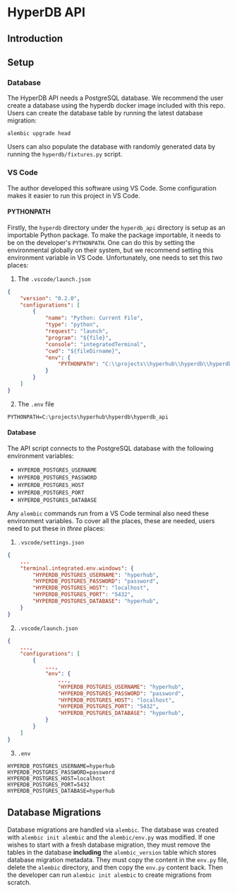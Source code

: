 HyperDB API
===========

Introduction
------------

Setup
-----

### Database
The HyperDB API needs a PostgreSQL database. We recommend the user create a database using the hyperdb docker image 
included with this repo. Users can create the database table by running the latest database migration:

```
alembic upgrade head 
```

Users can also populate the database with randomly generated data by running the `hyperdb/fixtures.py` script.

### VS Code

The author developed this software using VS Code. Some configuration makes it easier to run this project in VS Code. 

#### PYTHONPATH
Firstly, the `hyperdb` directory under the `hyperdb_api` directory is setup as an importable Python package. To make the 
package importable, it needs to be on the developer's `PYTHONPATH`. One can do this by setting the environmental 
globally on their system, but we recommend setting this environment variable in VS Code. Unfortunately, one needs to set 
this *two* places:

1. The `.vscode/launch.json`

```json
{
    "version": "0.2.0",
    "configurations": [
        {
            "name": "Python: Current File",
            "type": "python",
            "request": "launch",
            "program": "${file}",
            "console": "integratedTerminal",
            "cwd": "${fileDirname}",
            "env": {
                "PYTHONPATH": "C:\\projects\\hyperhub\\hyperdb\\hyperdb_api"
            }
        }
    ]
}
```

2. The `.env` file

```
PYTHONPATH=C:\projects\hyperhub\hyperdb\hyperdb_api
```

#### Database
The API script connects to the PostgreSQL database with the following environment variables:
 * `HYPERDB_POSTGRES_USERNAME`
 * `HYPERDB_POSTGRES_PASSWORD`
 * `HYPERDB_POSTGRES_HOST`
 * `HYPERDB_POSTGRES_PORT`
 * `HYPERDB_POSTGRES_DATABASE`

Any `alembic` commands run from a VS Code terminal also need these environment variables. To cover all the places, these are needed, users need to put these in *three* places:

1. `.vscode/settings.json`

```json
{
    ...
    "terminal.integrated.env.windows": {
        "HYPERDB_POSTGRES_USERNAME": "hyperhub", 
        "HYPERDB_POSTGRES_PASSWORD": "password",
        "HYPERDB_POSTGRES_HOST": "localhost",
        "HYPERDB_POSTGRES_PORT": "5432",
        "HYPERDB_POSTGRES_DATABASE": "hyperhub",
    }
}
```

2. `.vscode/launch.json`

```json
{
    ...,
    "configurations": [
        {
            ...,
            "env": {
                ...,
                "HYPERDB_POSTGRES_USERNAME": "hyperhub", 
                "HYPERDB_POSTGRES_PASSWORD": "password",
                "HYPERDB_POSTGRES_HOST": "localhost",
                "HYPERDB_POSTGRES_PORT": "5432",
                "HYPERDB_POSTGRES_DATABASE": "hyperhub",
            }
        }
    ]
}
```

3. `.env`

```
HYPERDB_POSTGRES_USERNAME=hyperhub
HYPERDB_POSTGRES_PASSWORD=password
HYPERDB_POSTGRES_HOST=localhost
HYPERDB_POSTGRES_PORT=5432
HYPERDB_POSTGRES_DATABASE=hyperhub
```

Database Migrations
-------------------

Database migrations are handled via `alembic`. The database was created with `alembic init alembic` and the 
`alembic/env.py` was modified. If one wishes to start with a fresh database migration, they must remove the tables in 
the database **including** the `alembic_version` table which stores database migration metadata. They must copy the 
content in the `env.py` file, delete the `alembic` directory, and then copy the `env.py` content back. Then the 
developer can run `alembic init alembic` to create migrations from scratch.
